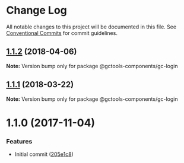 # Change Log

All notable changes to this project will be documented in this file.
See [Conventional Commits](https://conventionalcommits.org) for commit guidelines.

<a name="1.1.2"></a>
## [1.1.2](https://github.com/gctools-outilsgc/gctools-components/compare/@gctools-components/gc-login@1.1.1...@gctools-components/gc-login@1.1.2) (2018-04-06)




**Note:** Version bump only for package @gctools-components/gc-login

<a name="1.1.1"></a>
## [1.1.1](https://github.com/gctools-outilsgc/gctools-components/compare/@gctools-components/gc-login@1.1.0...@gctools-components/gc-login@1.1.1) (2018-03-22)




**Note:** Version bump only for package @gctools-components/gc-login

<a name="1.1.0"></a>
# 1.1.0 (2017-11-04)


### Features

* Initial commit ([205e1c8](https://github.com/gctools-outilsgc/gctools-components/commit/205e1c8))
